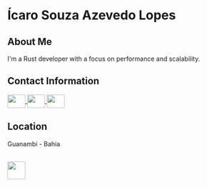 # Ícaro Souza Azevedo Lopes

## About Me
I'm a Rust developer with a focus on performance and scalability.

## Contact Information
<a href="https://www.linkedin.com/in/%C3%ADcaro-lopes-854705217/" target="_blank">
  <img align="center" height="30" width="40" src="https://img.icons8.com/?size=1x&id=lUktdBVdL4Kb&format=png"/>
</a>

<a href="mailto:sicaro800@gmail.com" target="_blank">
  <img align="center" height="30" width="40" src="https://cdn.jsdelivr.net/gh/devicons/devicon/icons/linkedin/linkedin-plain.svg"/>
</a>

<a href="https://t.me/icarors" target="_blank">
  <img align="center" height="30" width="40" src="https://img.icons8.com/?size=1x&id=Y2GfpkgYNp42&format=png"/>
</a>


## Location
Guanambi - Bahia


<div style="display: inline_block"><br>
  <img align="center" heigh="30" width="40" src="https://cdn.jsdelivr.net/gh/devicons/devicon/icons/rust/rust-plain.svg"/>
</div>
